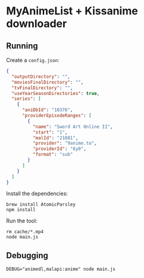 # MyAnimeList + Kissanime downloader

## Running

Create a `config.json`:

```json
{
  "outputDirectory": "",
  "moviesFinalDirectory": "",
  "tvFinalDirectory": "",
  "useYearSeasonDirectories": true,
  "series": [
    {
      "aniDbId": "10376",
      "providerEpisodeRanges": [
        {
          "name": "Sword Art Online II",
          "start": "1",
          "malId": "21881",
          "provider": "9anime.to",
          "providerId": "6y0",
          "format": "sub"
        }
      ]
    }
  ]
}
```

Install the dependencies:

```
brew install AtomicParsley
npm install
```

Run the tool:

```
rm cache/*.mp4
node main.js
```

## Debugging

```
DEBUG="animedl,malapi:anime" node main.js
```
